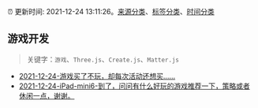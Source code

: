 :alarm_clock: 更新时间: 2021-12-24 13:11:26。[来源分类](../README.md)、[标签分类](../TAGS.md)、[时间分类](../TIMELINE.md)

## 游戏开发


> 关键字：`游戏`、`Three.js`、`Create.js`、`Matter.js`



- [2021-12-24-游戏买了不玩，却每次活动还想买……](https://www.v2ex.com/t/824317) 
- [2021-12-24-iPad-mini6-到了，问问有什么好玩的游戏推荐一下，策略或者休闲一点，谢谢。](https://www.v2ex.com/t/824279) 